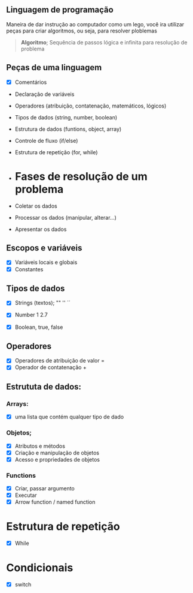 ## Linguagem de programação

Maneira de dar instrução ao computador
como um lego, você ira utilizar peças para criar algoritmos, ou seja, para resolver ploblemas 

> **Algoritmo**; Sequência de passos lógica e infinita para resolução de problema

## Peças de uma linguagem

- [x] Comentários
- Declaração de variáveis 
- Operadores (atribuição, contatenação, matemáticos, lógicos)
- Tipos de dados (string, number, boolean)
- Estrutura de dados (funtions, object, array)
- Controle de fluxo (if/else)
- Estrutura de repetição (for, while)

- # Fases de resolução de um problema

- Coletar os dados 
- Processar os dados (manipular, alterar...)
- Apresentar os dados 

## Escopos e variáveis

- [X] Variáveis locais e globais 
- [X] Constantes

## Tipos de dados 

- [x] Strings (textos); "" '' ´´
- [x] Number 1 2.7
- [x] Boolean, true, false


## Operadores 

- [x] Operadores de atribuição de valor =
- [x] Operador de contatenação +

## Estrututa de dados:

### Arrays:

- [x] uma lista que contém qualquer tipo de dado

### Objetos;

- [x] Atributos e métodos
- [x] Criação e manipulação de objetos
- [x] Acesso e propriedades de objetos 

### Functions 

- [x] Criar, passar argumento
- [x] Executar
- [x] Arrow function / named function

# Estrutura de repetição

- [x] While

# Condicionais 

- [x] switch 
